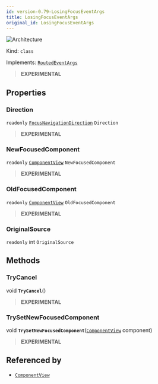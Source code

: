 ```yaml
---
id: version-0.79-LosingFocusEventArgs
title: LosingFocusEventArgs
original_id: LosingFocusEventArgs
---
```


![Architecture](https://img.shields.io/badge/architecture-new_only-blue)

Kind: `class`

Implements: [`RoutedEventArgs`](RoutedEventArgs)

> **EXPERIMENTAL**

## Properties
### Direction
`readonly`  [`FocusNavigationDirection`](FocusNavigationDirection) `Direction`

> **EXPERIMENTAL**

### NewFocusedComponent
`readonly`  [`ComponentView`](ComponentView) `NewFocusedComponent`

> **EXPERIMENTAL**

### OldFocusedComponent
`readonly`  [`ComponentView`](ComponentView) `OldFocusedComponent`

> **EXPERIMENTAL**

### OriginalSource
`readonly`  int `OriginalSource`

## Methods
### TryCancel
void **`TryCancel`**()

> **EXPERIMENTAL**

### TrySetNewFocusedComponent
void **`TrySetNewFocusedComponent`**([`ComponentView`](ComponentView) component)

> **EXPERIMENTAL**

## Referenced by
- [`ComponentView`](ComponentView)
